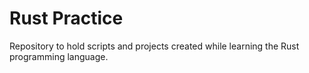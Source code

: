 # Rust Practice

Repository to hold scripts and projects created while learning the Rust programming language.